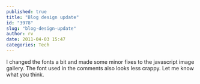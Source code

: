 ```yaml
---
published: true
title: "Blog design update"
id: "3978"
slug: "blog-design-update"
author: rv
date: 2011-04-03 15:47
categories: Tech
---
```

I changed the fonts a bit and made some minor fixes to the javascript image gallery. The font used in the comments also looks less crappy. Let me know what you think. 